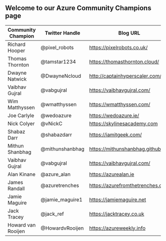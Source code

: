 ## Welcome to our Azure Community Champions page



| Community Champion  | Twitter Handle   | Blog URL                                                                                            |
| ------------------- | ---------------- | --------------------------------------------------------------------------------------------------- |
| Richard Hooper      | @pixel_robots    | <a href="https://pixelrobots.co.uk/" target="_blank">https://pixelrobots.co.uk/</a>                 |
| Thomas Thornton     | @tamstar1234     | <a href="https://thomasthornton.cloud/" target="_blank">https://thomasthornton.cloud/</a>           |
| Dwayne Natwick      | @DwayneNcloud    | <a href="http://captainhyperscaler.com/" target="_blank">http://captainhyperscaler.com/</a>         |
| Vaibhav Gujral      | @vabgujral       | <a href="https://vaibhavgujral.com/" target="_blank">https://vaibhavgujral.com/</a>                 | 
| Wim Matthyssen      | @wmatthyssen     | <a href="https://wmatthyssen.com/" target="_blank">https://wmatthyssen.com/</a>                     |
| Joe Carlyle         | @wedoazure       | <a href="https://wedoazure.ie/" target="_blank">https://wedoazure.ie/</a>                           |
| Nick Colyer         | @vNickC          | <a href="https://skylinesacademy.com" target="_blank">https://skylinesacademy.com</a>               |
| Shabaz Darr         | @shabazdarr      | <a href="https://iamitgeek.com/" target="_blank">https://iamitgeek.com/</a>                         |
| Mithun Shanbhag     | @mithunshanbhag  | <a href="https://mithunshanbhag.github.io/" target="_blank">https://mithunshanbhag.github.io/</a>   |
| Vaibhav Gujral      | @vabgujral       | <a href="https://vaibhavgujral.com" target="_blank">https://vaibhavgujral.com/</a>                  |
| Alan Kinane         | @azure_alan      | <a href="https://azurealan.ie" target="_blank">https://azurealan.ie</a>                             |
| James Randall       | @azuretrenches   | <a href="https://azurefromthetrenches.com" target="_blank">https://azurefromthetrenches.com</a>     |
| Jamie Maguire       | @jamie_maguire1  | <a href="https://jamiemaguire.net" target="_blank">https://jamiemaguire.net</a>                     |
| Jack Tracey         | @jack_ref        | <a href="https://jacktracey.co.uk" target="_blank">https://jacktracey.co.uk</a>                     |
| Howard van Rooijen  | @HowardvRooijen  | <a href="https://azureweekly.info" target="_blank">https://azureweekly.info</a>                     |
